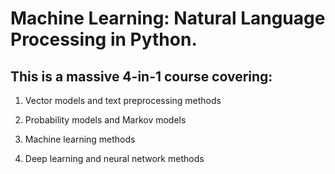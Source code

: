 # Machine Learning: Natural Language Processing in Python.

## This is a massive 4-in-1 course covering:

1. Vector models and text preprocessing methods

2. Probability models and Markov models

3. Machine learning methods

4. Deep learning and neural network methods
